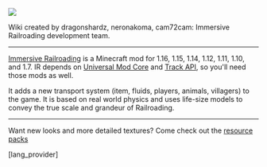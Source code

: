 ![](immersiverailroading:wiki/images/header.png)

Wiki created by dragonshardz, neronakoma, cam72cam: Immersive Railroading development team.
***
[Immersive Railroading](https://minecraft.curseforge.com/projects/immersive-railroading) is a Minecraft mod for 1.16, 1.15, 1.14, 1.12, 1.11, 1.10, and 1.7. IR depends on [Universal Mod Core](https://www.curseforge.com/minecraft/mc-mods/universal-mod-core) and [Track API](https://www.curseforge.com/minecraft/mc-mods/track-api), so you'll need those mods as well.

It adds a new transport system (item, fluids, players, animals, villagers) to the game. It is based on real world physics and uses life-size models to convey the true scale and grandeur of Railroading.
***
Want new looks and more detailed textures? Come check out the [resource packs](immersiverailroading:wiki/en_us/resource_packs_outside_sources.md)

[lang_provider]
